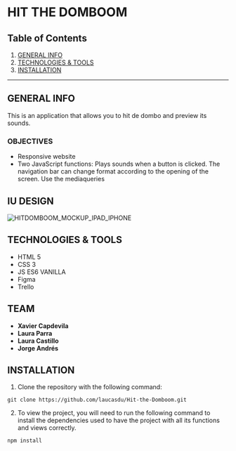 HIT THE DOMBOOM
============

## Table of Contents
1. [GENERAL INFO](#GENERAL-INFO)
2. [TECHNOLOGIES & TOOLS](#TECHNOLOGIES-TOOLS)
3. [INSTALLATION](#INSTALLATION_)

***

## GENERAL INFO

This is an application that allows you to hit de dombo and preview its sounds.

### OBJECTIVES

- Responsive website
- Two JavaScript functions: 
Plays sounds when a button is clicked.
The navigation bar can change format according to the opening of the screen.
Use the mediaqueries


## IU DESIGN

![HITDOMBOOM_MOCKUP_IPAD_IPHONE](https://user-images.githubusercontent.com/102957525/186546285-78211be8-059f-4ef3-842c-c6decdab38bb.jpg)

## TECHNOLOGIES & TOOLS
- HTML 5
- CSS 3
- JS ES6 VANILLA
- Figma
- Trello


## TEAM
* **Xavier Capdevila**
* **Laura Parra**
* **Laura Castillo** 
* **Jorge Andrés**


## INSTALLATION

1. Clone the repository with the following command:  
```
git clone https://github.com/laucasdu/Hit-the-Domboom.git
```

2. To view the project, you will need to run the following command to install the dependencies used to have the project with all its functions and views correctly.

```
npm install
```






















